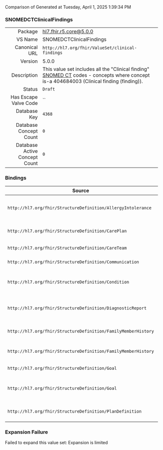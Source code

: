 Comparison of 
Generated at Tuesday, April 1, 2025 1:39:34 PM

### SNOMEDCTClinicalFindings

|      |     |
| ---: | --- |
| Package | hl7.fhir.r5.core@5.0.0 |
| VS Name | SNOMEDCTClinicalFindings |
| Canonical URL | `http://hl7.org/fhir/ValueSet/clinical-findings` |
| Version | 5.0.0 |
| Description | This value set includes all the "Clinical finding" [SNOMED CT](http://snomed.info/sct) codes - concepts where concept is-a 404684003 (Clinical finding (finding)). |
| Status | `Draft` |
| Has Escape Valve Code | `` |
| Database Key | `4368` |
| Database Concept Count | `0` |
| Database Active Concept Count | `0` |
### Bindings

| Source | Element | Binding | Strength | Element Short |
| ------ | ------- | ------- | -------- | ------------- |
| `http://hl7.org/fhir/StructureDefinition/AllergyIntolerance` | `AllergyIntolerance.reaction.manifestation` | `http://hl7.org/fhir/ValueSet/clinical-findings` | `Example` | Clinical symptoms/signs associated with the Event |
| `http://hl7.org/fhir/StructureDefinition/CarePlan` | `CarePlan.addresses` | `http://hl7.org/fhir/ValueSet/clinical-findings` | `Example` | Health issues this plan addresses |
| `http://hl7.org/fhir/StructureDefinition/CareTeam` | `CareTeam.reason` | `http://hl7.org/fhir/ValueSet/clinical-findings` | `Example` | Why the care team exists |
| `http://hl7.org/fhir/StructureDefinition/Communication` | `Communication.reason` | `http://hl7.org/fhir/ValueSet/clinical-findings` | `Example` | Indication for message |
| `http://hl7.org/fhir/StructureDefinition/Condition` | `Condition.evidence` | `http://hl7.org/fhir/ValueSet/clinical-findings` | `Example` | Supporting evidence for the verification status |
| `http://hl7.org/fhir/StructureDefinition/DiagnosticReport` | `DiagnosticReport.conclusionCode` | `http://hl7.org/fhir/ValueSet/clinical-findings` | `Example` | Codes for the clinical conclusion of test results |
| `http://hl7.org/fhir/StructureDefinition/FamilyMemberHistory` | `FamilyMemberHistory.reason` | `http://hl7.org/fhir/ValueSet/clinical-findings` | `Example` | Why was family member history performed? |
| `http://hl7.org/fhir/StructureDefinition/FamilyMemberHistory` | `FamilyMemberHistory.procedure.outcome` | `http://hl7.org/fhir/ValueSet/clinical-findings` | `Example` | What happened following the procedure |
| `http://hl7.org/fhir/StructureDefinition/Goal` | `Goal.description` | `http://hl7.org/fhir/ValueSet/clinical-findings` | `Example` | Code or text describing goal |
| `http://hl7.org/fhir/StructureDefinition/Goal` | `Goal.outcome` | `http://hl7.org/fhir/ValueSet/clinical-findings` | `Example` | What result was achieved regarding the goal? |
| `http://hl7.org/fhir/StructureDefinition/PlanDefinition` | `PlanDefinition.goal.description` | `http://hl7.org/fhir/ValueSet/clinical-findings` | `Example` | Code or text describing the goal |

### Expansion Failure

Failed to expand this value set: Expansion is limited
